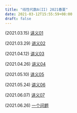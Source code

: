 ```yaml
---
title: "线性代数A(II) 2021春夏"
date: 2021-03-12T15:55:59+08:00
draft: false
---
```


(2021.03.15) [讲义01](../Linear_Algebra/finished/01.pdf)

(2021.03.29) [讲义02](../Linear_Algebra/finished/02.pdf)

(2021.04.12) [讲义03](../Linear_Algebra/finished/03.pdf)

(2021.04.26) [讲义04](../Linear_Algebra/finished/04.pdf)

(2021.05.10) [讲义05](../Linear_Algebra/finished/05.pdf)

(2021.05.24) [讲义06](../Linear_Algebra/finished/06.pdf)

(2021.06.07) [讲义07](../Linear_Algebra/finished/07.pdf)

(2021.06.26) [一个问题](../Linear_Algebra/finished/other.pdf)

